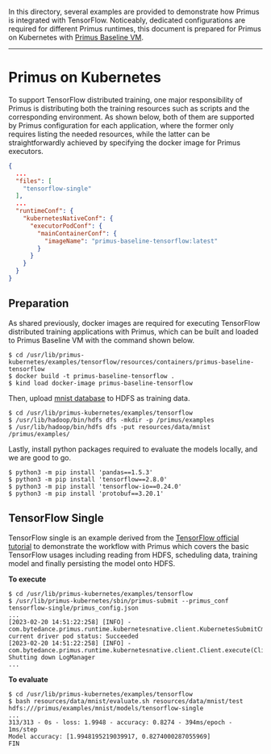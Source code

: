 In this directory, several examples are provided to demonstrate how Primus is integrated with
TensorFlow. Noticeably, dedicated configurations are required for different Primus runtimes, this
document is prepared for Primus on Kubernetes with [Primus Baseline VM](docs/primus-quickstart.md).

---

# Primus on Kubernetes

To support TensorFlow distributed training, one major responsibility of Primus is distributing both
the training resources such as scripts and the corresponding environment. As shown below, both of
them are supported by Primus configuration for each application, where the former only requires
listing the needed resources, while the latter can be straightforwardly achieved by specifying the
docker image for Primus executors.

```json
{
  ...
  "files": [
    "tensorflow-single"
  ],
  ...
  "runtimeConf": {
    "kubernetesNativeConf": {
      "executorPodConf": {
        "mainContainerConf": {
          "imageName": "primus-baseline-tensorflow:latest"
        }
      }
    }
  }
}
```

## Preparation

As shared previously, docker images are required for executing TensorFlow distributed training
applications with Primus, which can be built and loaded to Primus Baseline VM with the command shown
below.

```shell
$ cd /usr/lib/primus-kubernetes/examples/tensorflow/resources/containers/primus-baseline-tensorflow
$ docker build -t primus-baseline-tensorflow .
$ kind load docker-image primus-baseline-tensorflow
```

Then, upload [mnist database](http://yann.lecun.com/exdb/mnist/) to HDFS as training data.

```shell
$ cd /usr/lib/primus-kubernetes/examples/tensorflow
$ /usr/lib/hadoop/bin/hdfs dfs -mkdir -p /primus/examples
$ /usr/lib/hadoop/bin/hdfs dfs -put resources/data/mnist /primus/examples/
```

Lastly, install python packages required to evaluate the models locally, and we are good to go.

```shell
$ python3 -m pip install 'pandas==1.5.3'
$ python3 -m pip install 'tensorflow==2.8.0'
$ python3 -m pip install 'tensorflow-io==0.24.0'
$ python3 -m pip install 'protobuf==3.20.1'
```

## TensorFlow Single

TensorFlow single is an example derived from the [TensorFlow official tutorial](
https://www.tensorflow.org/tutorials/quickstart/beginner) to demonstrate the workflow with Primus
which covers the basic TensorFlow usages including reading from HDFS, scheduling data, training
model and finally persisting the model onto HDFS.

**To execute**

```shell
$ cd /usr/lib/primus-kubernetes/examples/tensorflow
$ /usr/lib/primus-kubernetes/sbin/primus-submit --primus_conf tensorflow-single/primus_config.json
...
[2023-02-20 14:51:22:258] [INFO] - com.bytedance.primus.runtime.kubernetesnative.client.KubernetesSubmitCmdRunner.lambda$doWaitAppCompletion$0(KubernetesSubmitCmdRunner.java:151) current driver pod status: Succeeded
[2023-02-20 14:51:22:258] [INFO] - com.bytedance.primus.runtime.kubernetesnative.client.Client.execute(Client.java:56) Shutting down LogManager
...
```

**To evaluate**

```shell
$ cd /usr/lib/primus-kubernetes/examples/tensorflow
$ bash resources/data/mnist/evaluate.sh resources/data/mnist/test hdfs:///primus/examples/mnist/models/tensorflow-single
...
313/313 - 0s - loss: 1.9948 - accuracy: 0.8274 - 394ms/epoch - 1ms/step
Model accuracy: [1.9948195219039917, 0.8274000287055969]
FIN

```

